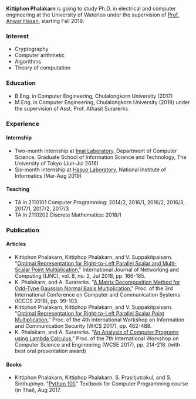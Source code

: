 **Kittiphon Phalakarn** is going to study Ph.D. in electrical and computer engineering at the University of Waterloo under the supervision of [Prof. Anwar Hasan](https://ece.uwaterloo.ca/~ahasan/), starting Fall 2019.

### Interest

- Cryptography
- Computer arithmetic
- Algorithms
- Theory of computation

### Education

- B.Eng. in Computer Engineering, Chulalongkorn University (2017)
- M.Eng. in Computer Engineering, Chulalongkorn University (2019) under the supervision of Asst. Prof. Athasit Surarerks

### Experience

#### Internship

- Two-month internship at [Imai Laboratory](http://www-imai.is.s.u-tokyo.ac.jp/), Department of Computer Science, Graduate School of Information Science and Technology, The University of Tokyo (Jun-Jul 2016)
- Six-month internship at [Hasuo Laboratory](http://group-mmm.org/), National Institute of Informatics (Mar-Aug 2019)

#### Teaching

- TA in 2110101 Computer Programming: 2014/2, 2016/1, 2016/2, 2016/3, 2017/1, 2017/2, 2017/3
- TA in 2110202 Discrete Mathematics: 2018/1

### Publication

#### Articles

- Kittiphon Phalakarn, Kittiphop Phalakarn, and V. Suppakitpaisarn. "[Optimal Representation for Right-to-Left Parallel Scalar and Multi-Scalar Point Multiplication](http://www.ijnc.org/index.php/ijnc/article/view/179/177)," International Journal of Networking and Computing (IJNC), vol. 8, no. 2, Jul 2018, pp. 166-185.
- K. Phalakarn, and A. Surarerks. "[A Matrix Decomposition Method for Odd-Type Gaussian Normal Basis Multiplication](https://ieeexplore.ieee.org/abstract/document/8463251)," Proc. of the 3rd International Conference on Computer and Communication Systems (ICCCS 2018), pp. 99-103.
- Kittiphon Phalakarn, Kittiphop Phalakarn, and V. Suppakitpaisarn. "[Optimal Representation for Right-to-Left Parallel Scalar Point Multiplication](https://ieeexplore.ieee.org/document/8345477)," Proc. of the 4th International Workshop on Information and Communication Security (WICS 2017), pp. 482-488.
- K. Phalakarn, and A. Surarerks. "[An Analysis of Computer Programs using Lambda Calculus]()," Proc. of the 7th International Workshop on Computer Science and Engineering (WCSE 2017), pp. 214-218. (with best oral presentation award)

#### Books

- Kittiphon Phalakarn, Kittiphop Phalakarn, S. Prasitjutrakul, and S. Sinthupinyo. "[Python 101](https://www.cp.eng.chula.ac.th/books/python101)," Textbook for Computer Programming course (in Thai), Aug 2017.
